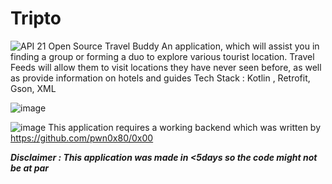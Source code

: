 # Tripto
![API 21](https://img.shields.io/badge/API-21+-brightgreen.svg?style=flat)
Open Source Travel Buddy 
An application, which will assist you in finding a group or forming a duo to explore
various tourist location. Travel Feeds will allow them to visit locations they have never seen before,
as well as provide information on hotels and guides
Tech Stack : Kotlin , Retrofit, Gson, XML

![image](https://user-images.githubusercontent.com/50565988/195198870-2cb0b924-d165-4eb3-a473-3d32e4f19b20.png)



![image](https://user-images.githubusercontent.com/50565988/195199379-4690b7f1-647b-4ea8-97a3-b2a4b42496e3.png)
This application requires a working backend which was written by  https://github.com/pwn0x80/0x00 

***Disclaimer : This application was made in <5days so the code might not be at par***




